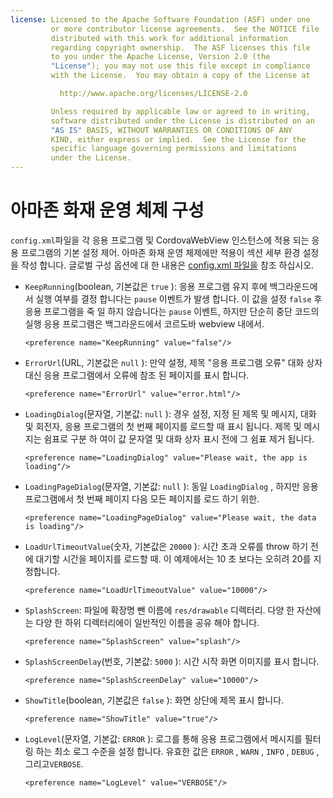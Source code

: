 ```yaml
---
license: Licensed to the Apache Software Foundation (ASF) under one
         or more contributor license agreements.  See the NOTICE file
         distributed with this work for additional information
         regarding copyright ownership.  The ASF licenses this file
         to you under the Apache License, Version 2.0 (the
         "License"); you may not use this file except in compliance
         with the License.  You may obtain a copy of the License at

           http://www.apache.org/licenses/LICENSE-2.0

         Unless required by applicable law or agreed to in writing,
         software distributed under the License is distributed on an
         "AS IS" BASIS, WITHOUT WARRANTIES OR CONDITIONS OF ANY
         KIND, either express or implied.  See the License for the
         specific language governing permissions and limitations
         under the License.
---
```


# 아마존 화재 운영 체제 구성

`config.xml`파일을 각 응용 프로그램 및 CordovaWebView 인스턴스에 적용 되는 응용 프로그램의 기본 설정 제어. 아마존 화재 운영 체제에만 적용이 섹션 세부 환경 설정을 작성 합니다. 글로벌 구성 옵션에 대 한 내용은 [config.xml 파일을][1] 참조 하십시오.

 [1]: config_ref_index.md.html#The%20config.xml%20File

*   `KeepRunning`(boolean, 기본값은 `true` ): 응용 프로그램 유지 후에 백그라운드에서 실행 여부를 결정 합니다는 `pause` 이벤트가 발생 합니다. 이 값을 설정 `false` 후 응용 프로그램을 죽 일 하지 않습니다는 `pause` 이벤트, 하지만 단순히 중단 코드의 실행 응용 프로그램은 백그라운드에서 코르도바 webview 내에서.
    
        <preference name="KeepRunning" value="false"/>
        

*   `ErrorUrl`(URL, 기본값은 `null` ): 만약 설정, 제목 "응용 프로그램 오류" 대화 상자 대신 응용 프로그램에서 오류에 참조 된 페이지를 표시 합니다.
    
        <preference name="ErrorUrl" value="error.html"/>
        

*   `LoadingDialog`(문자열, 기본값: `null` ): 경우 설정, 지정 된 제목 및 메시지, 대화 및 회전자, 응용 프로그램의 첫 번째 페이지를 로드할 때 표시 됩니다. 제목 및 메시지는 쉼표로 구분 하 여이 값 문자열 및 대화 상자 표시 전에 그 쉼표 제거 됩니다.
    
        <preference name="LoadingDialog" value="Please wait, the app is loading"/>
        

*   `LoadingPageDialog`(문자열, 기본값: `null` ): 동일 `LoadingDialog` , 하지만 응용 프로그램에서 첫 번째 페이지 다음 모든 페이지를 로드 하기 위한.
    
        <preference name="LoadingPageDialog" value="Please wait, the data is loading"/>
        

*   `LoadUrlTimeoutValue`(숫자, 기본값은 `20000` ): 시간 초과 오류를 throw 하기 전에 대기할 시간을 페이지를 로드할 때. 이 예제에서는 10 초 보다는 오히려 20를 지정합니다.
    
        <preference name="LoadUrlTimeoutValue" value="10000"/>
        

*   `SplashScreen`: 파일에 확장명 뺀 이름에 `res/drawable` 디렉터리. 다양 한 자산에는 다양 한 하위 디렉터리에이 일반적인 이름을 공유 해야 합니다.
    
        <preference name="SplashScreen" value="splash"/>
        

*   `SplashScreenDelay`(번호, 기본값: `5000` ): 시간 시작 화면 이미지를 표시 합니다.
    
        <preference name="SplashScreenDelay" value="10000"/>
        

*   `ShowTitle`(boolean, 기본값은 `false` ): 화면 상단에 제목 표시 합니다.
    
        <preference name="ShowTitle" value="true"/>
        

*   `LogLevel`(문자열, 기본값: `ERROR` ): 로그를 통해 응용 프로그램에서 메시지를 필터링 하는 최소 로그 수준을 설정 합니다. 유효한 값은 `ERROR` , `WARN` , `INFO` , `DEBUG` , 그리고`VERBOSE`.
    
        <preference name="LogLevel" value="VERBOSE"/>